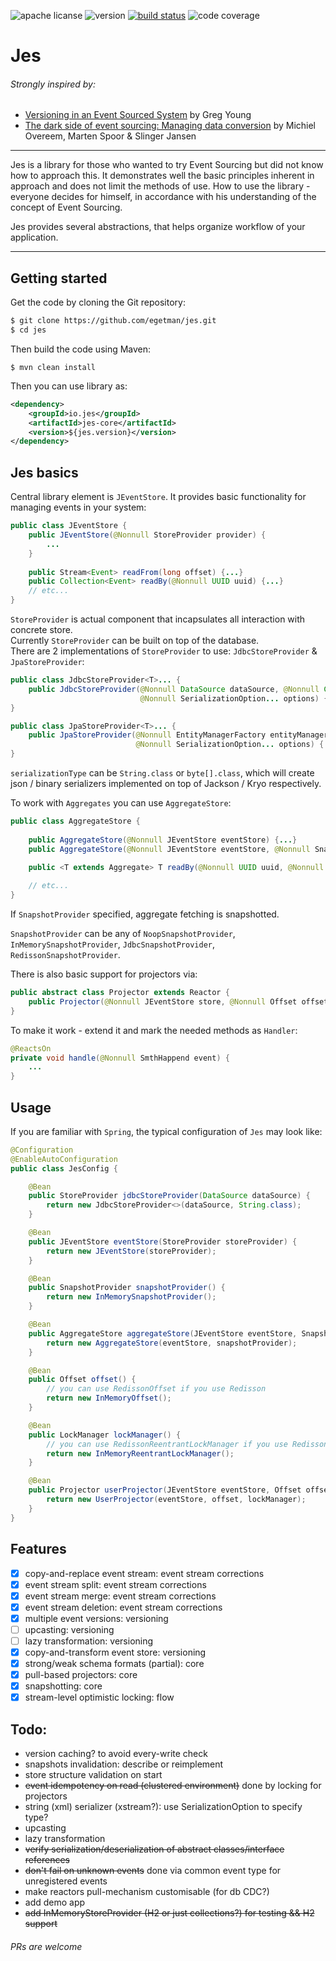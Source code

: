 ![apache licanse](https://img.shields.io/hexpm/l/plug.svg)
![version](https://img.shields.io/badge/version-0.0.1-green.svg)
[![build status](https://travis-ci.org/egetman/jes.svg?branch=master)](https://travis-ci.org/egetman/jes)
![code coverage](https://codecov.io/gh/egetman/jes/branch/master/graph/badge.svg)
# Jes 
###### Strongly inspired by:
* [Versioning in an Event Sourced System](https://leanpub.com/esversioning) by Greg Young
* [The dark side of event sourcing: Managing data conversion](https://ieeexplore.ieee.org/document/7884621) by Michiel Overeem, Marten Spoor & Slinger Jansen 

---
Jes is a library for those who wanted to try Event Sourcing but did not know how to approach this. 
It demonstrates well the basic principles inherent in approach and does not limit the methods of use.
How to use the library - everyone decides for himself, in accordance with his understanding of the concept of Event 
Sourcing.

Jes provides several abstractions, that helps organize workflow of your application.
 
---
## Getting started
Get the code by cloning the Git repository:
```sh
$ git clone https://github.com/egetman/jes.git
$ cd jes
```
Then build the code using Maven:
```
$ mvn clean install
```

Then you can use library as:
```xml
<dependency>
    <groupId>io.jes</groupId>
    <artifactId>jes-core</artifactId>
    <version>${jes.version}</version>
</dependency>
```

## Jes basics
Central library element is `JEventStore`. It provides basic functionality for managing events in your system:

```java
public class JEventStore {
    public JEventStore(@Nonnull StoreProvider provider) {
    	...
    }
    
    public Stream<Event> readFrom(long offset) {...}
    public Collection<Event> readBy(@Nonnull UUID uuid) {...}
    // etc...
}
```
`StoreProvider` is actual component that incapsulates all interaction with concrete store.  
Currently `StoreProvider` can be built on top of the database.  
There are 2 implementations of `StoreProvider` to use: `JdbcStoreProvider` & `JpaStoreProvider`:

```java
public class JdbcStoreProvider<T>... {
    public JdbcStoreProvider(@Nonnull DataSource dataSource, @Nonnull Class<T> serializationType,
                             @Nonnull SerializationOption... options) {
}

public class JpaStoreProvider<T>... {
    public JpaStoreProvider(@Nonnull EntityManagerFactory entityManagerFactory, @Nonnull Class<T> serializationType, 
                            @Nonnull SerializationOption... options) {
}
```

`serializationType` can be `String.class` or `byte[].class`, which will create json / binary serializers implemented
 on top of Jackson / Kryo respectively.

To work with `Aggregates` you can use `AggregateStore`:

```java
public class AggregateStore { 
    
    public AggregateStore(@Nonnull JEventStore eventStore) {...}
    public AggregateStore(@Nonnull JEventStore eventStore, @Nonnull SnapshotProvider snapshotProvider) {...}

    public <T extends Aggregate> T readBy(@Nonnull UUID uuid, @Nonnull Class<T> type) {...}
    
    // etc...
}
```

If `SnapshotProvider` specified, aggregate fetching is snapshotted.

`SnapshotProvider` can be any of `NoopSnapshotProvider`, `InMemorySnapshotProvider`, `JdbcSnapshotProvider`, 
`RedissonSnapshotProvider`.

There is also basic support for projectors via:
```java
public abstract class Projector extends Reactor { 
    public Projector(@Nonnull JEventStore store, @Nonnull Offset offset, @Nonnull LockManager lockManager) {...}
}
```

To make it work - extend it and mark the needed methods as `Handler`:
```java
@ReactsOn
private void handle(@Nonnull SmthHappend event) {
    ...
}
```

## Usage
If you are familiar with `Spring`, the typical configuration of `Jes` may look like:
```java
@Configuration
@EnableAutoConfiguration
public class JesConfig {

    @Bean
    public StoreProvider jdbcStoreProvider(DataSource dataSource) {
        return new JdbcStoreProvider<>(dataSource, String.class);
    }

    @Bean
    public JEventStore eventStore(StoreProvider storeProvider) {
        return new JEventStore(storeProvider);
    }

    @Bean
    public SnapshotProvider snapshotProvider() {
        return new InMemorySnapshotProvider();
    }

    @Bean
    public AggregateStore aggregateStore(JEventStore eventStore, SnapshotProvider snapshotProvider) {
        return new AggregateStore(eventStore, snapshotProvider);
    }

    @Bean
    public Offset offset() {
        // you can use RedissonOffset if you use Redisson
        return new InMemoryOffset();
    }

    @Bean
    public LockManager lockManager() {
        // you can use RedissonReentrantLockManager if you use Redisson
        return new InMemoryReentrantLockManager();
    }

    @Bean
    public Projector userProjector(JEventStore eventStore, Offset offset, LockManager lockManager) {
        return new UserProjector(eventStore, offset, lockManager);
    }
}

```

## Features
- [x] copy-and-replace event stream: event stream corrections
- [x] event stream split: event stream corrections
- [x] event stream merge: event stream corrections
- [x] event stream deletion: event stream corrections
- [x] multiple event versions: versioning
- [ ] upcasting: versioning
- [ ] lazy transformation: versioning
- [x] copy-and-transform event store: versioning
- [x] strong/weak schema formats (partial): core
- [x] pull-based projectors: core
- [x] snapshotting: core
- [x] stream-level optimistic locking: flow

## Todo:
 - version caching? to avoid every-write check
 - snapshots invalidation: describe or reimplement
 - store structure validation on start
 - ~~event idempotency on read (clustered environment)~~ done by locking for projectors
 - string (xml) serializer (xstream?): use SerializationOption to specify type?
 - upcasting
 - lazy transformation
 - ~~verify serialization/deserialization of abstract classes/interface references~~
 - ~~don't fail on unknown events~~ done via common event type for unregistered events
 - make reactors pull-mechanism customisable (for db CDC?)
 - add demo app
 - ~~add InMemoryStoreProvider (H2 or just collections?) for testing && H2 support~~ 
 
 ###### PRs are welcome